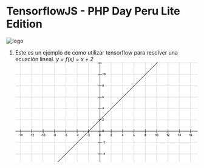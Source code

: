 # TensorflowJS - PHP Day Peru Lite Edition

![logo](http://www.phpdayperu.com/img/php-day-logo.png "phpdaylogo")

1. Este es un ejemplo de como utilizar tensorflow para resolver una ecuación lineal.
*y = f(x) = x + 2*
         ![y = f(x) = x + 2](https://raw.githubusercontent.com/FraGoTe/TensorflowJS-linealfn/master/assets/x%2B2.png "y = f(x) = x + 2")

        
